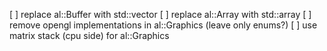 [ ] replace al::Buffer with std::vector
[ ] replace al::Array with std::array
[ ] remove opengl implementations in al::Graphics (leave only enums?)
[ ] use matrix stack (cpu side) for al::Graphics